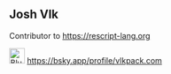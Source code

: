 ## Josh Vlk
Contributor to https://rescript-lang.org

<img width="28" alt="Bluesky-Symbol" src="https://github.com/user-attachments/assets/bbdf72d7-366c-4054-a866-dae08d37b5e3" /> https://bsky.app/profile/vlkpack.com


